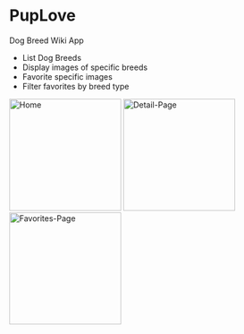 # PupLove

Dog Breed Wiki App

* List Dog Breeds
* Display images of specific breeds
* Favorite specific images
* Filter favorites by breed type

<p float="left">

<img src="https://user-images.githubusercontent.com/67108859/208177290-01de8d34-1dd5-4754-90aa-d93a81cc95a5.jpg" alt="Home" width="200"/>

<img src="https://user-images.githubusercontent.com/67108859/208177265-cd01d1db-8049-4fee-a2c9-b0009812095b.jpg" alt="Detail-Page" width="200"/>

<img src="https://user-images.githubusercontent.com/67108859/208177282-354a917c-4aa5-4b1d-bf2e-9c5eae9cc829.jpg" alt="Favorites-Page" width="200"/>

</p>
